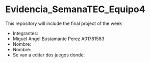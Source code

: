 # Evidencia_SemanaTEC_Equipo4
This repository will include the final project of the week
- Integrantes: 
- Miguel Angel Bustamante Perez A01781583
- Nombre: 
- Nombre: 
- Se van a editar dos juegos donde: 
